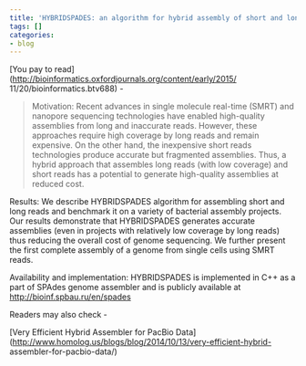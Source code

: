 ```yaml
---
title: 'HYBRIDSPADES: an algorithm for hybrid assembly of short and long reads'
tags: []
categories:
- blog
---
```

[You pay to read](http://bioinformatics.oxfordjournals.org/content/early/2015/
11/20/bioinformatics.btv688) \-
<!--more-->

> Motivation: Recent advances in single molecule real-time (SMRT) and nanopore
sequencing technologies have enabled high-quality assemblies from long and
inaccurate reads. However, these approaches require high coverage by long
reads and remain expensive. On the other hand, the inexpensive short reads
technologies produce accurate but fragmented assemblies. Thus, a hybrid
approach that assembles long reads (with low coverage) and short reads has a
potential to generate high-quality assemblies at reduced cost.

Results: We describe HYBRIDSPADES algorithm for assembling short and long
reads and benchmark it on a variety of bacterial assembly projects. Our
results demonstrate that HYBRIDSPADES generates accurate assemblies (even in
projects with relatively low coverage by long reads) thus reducing the overall
cost of genome sequencing. We further present the first complete assembly of a
genome from single cells using SMRT reads.

Availability and implementation: HYBRIDSPADES is implemented in C++ as a part
of SPAdes genome assembler and is publicly available at
http://bioinf.spbau.ru/en/spades

Readers may also check -

[Very Efficient Hybrid Assembler for PacBio
Data](http://www.homolog.us/blogs/blog/2014/10/13/very-efficient-hybrid-
assembler-for-pacbio-data/)

